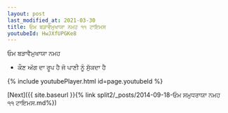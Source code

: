 ```yaml
---
layout: post
last_modified_at: 2021-03-30
title: ਓਮ ਬੜਾਵੈਮੁਖਾਯਾ ਨਮਹ ੧੧ ਟਾਇਮਸ
youtubeId: HwJXfUPGKe8
---
```

 
 
 ਓਮ ਬੜਾਵੈਮੁਖਾਯਾ ਨਮਹ  
 
 -  ਕੌਣ ਅੱਗ ਦਾ ਰੂਪ ਹੈ ਜੋ ਪਾਣੀ ਨੂੰ ਸੁੱਕਦਾ ਹੈ 
 
  
 
  
 
 
 
 
 
 


{% include youtubePlayer.html id=page.youtubeId %}
 
[Next]({{ site.baseurl }}{% link  split2/_posts/2014-09-18-ਓਮ ਸਮੁਧਰਾਯਾ ਨਮਹ ੧੧ ਟਾਇਮਸ.md%})
 
